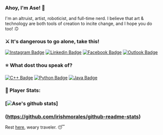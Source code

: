 ### Ahoy, I'm Ase! 👋

I'm an altruist, artist, roboticist, and full-time nerd. I believe that art & technology are both tools of creation to incite change, and I hope you do too! :D

<p align="left">
<h3 align="left">⚔️ It's dangerous to go alone, take this!</h3>

[![Instagram Badge](https://img.shields.io/badge/peekapolar-%23E4405F.svg?&style=for-the-badge&logo=instagram&logoColor=white)](https://www.instagram.com/peekapolar/)  [![Linkedin Badge](https://img.shields.io/badge/IrishMorales-%230077B5.svg?&style=for-the-badge&logo=linkedin&logoColor=white)](https://www.linkedin.com/in/irish-danielle-morales/)  [![Facebook Badge](https://img.shields.io/badge/IrishMorales-%231877F2.svg?&style=for-the-badge&logo=facebook&logoColor=white)](https://www.facebook.com/irish.danielle.morales/)  [![Outlook Badge](https://img.shields.io/badge/IrishDMorales@Outlook.com-2D8CFF?logo=microsoft-outlook&logoColor=white&style=for-the-badge)](mailto:irishdmorales@outlook.com)

<h3 align="left">⭐ What dost thou speak of?</h3>

[![C++ Badge](https://img.shields.io/badge/c++%20-%2300599C.svg?&style=for-the-badge&logo=c%2B%2B&logoColor=white)]() 
[![Python Badge](https://img.shields.io/badge/python%20-%2314354C.svg?&style=for-the-badge&logo=python&logoColor=white)]() 
[![Java Badge](https://img.shields.io/badge/java-%23ED8B00.svg?&style=for-the-badge&logo=java&logoColor=white)]() 

### <h3 align="left">👾 Player Stats:</h3>
###
### [![Ase's github stats](https://github-readme-stats.vercel.app/api?username=irishmorales&count_private=true&theme=great-gatsby&hide=issues,contribs)]
### (https://github.com/irishmorales/github-readme-stats)

Rest [here](https://www.youtube.com/watch?v=pkpxi-x0AFo), weary traveler. 😴
